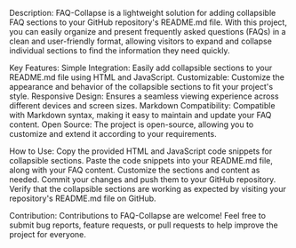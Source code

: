 Description:
FAQ-Collapse is a lightweight solution for adding collapsible FAQ sections to your GitHub repository's README.md file. With this project, you can easily organize and present frequently asked questions (FAQs) in a clean and user-friendly format, allowing visitors to expand and collapse individual sections to find the information they need quickly.

Key Features:
Simple Integration: Easily add collapsible sections to your README.md file using HTML and JavaScript.
Customizable: Customize the appearance and behavior of the collapsible sections to fit your project's style.
Responsive Design: Ensures a seamless viewing experience across different devices and screen sizes.
Markdown Compatibility: Compatible with Markdown syntax, making it easy to maintain and update your FAQ content.
Open Source: The project is open-source, allowing you to customize and extend it according to your requirements.

How to Use:
Copy the provided HTML and JavaScript code snippets for collapsible sections.
Paste the code snippets into your README.md file, along with your FAQ content.
Customize the sections and content as needed.
Commit your changes and push them to your GitHub repository.
Verify that the collapsible sections are working as expected by visiting your repository's README.md file on GitHub.

Contribution:
Contributions to FAQ-Collapse are welcome! Feel free to submit bug reports, feature requests, or pull requests to help improve the project for everyone.
